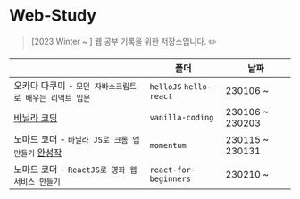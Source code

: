 # Web-Study

> [2023 Winter ~ ] 웹 공부 기록을 위한 저장소입니다. ✏️

|                                                                                                   | 폴더                    | 날짜            |
| ------------------------------------------------------------------------------------------------- | ----------------------- | --------------- |
| 오카다 다쿠미 - `모던 자바스크립트로 배우는 리액트 입문`                                          | `helloJS` `hello-react` | 230106 ~        |
| [바닐라 코딩](https://book.vanillacoding.co/starter-kit/)                                         | `vanilla-coding`        | 230106 ~ 230203 |
| 노마드 코더 - `바닐라 JS로 크롬 앱 만들기` [완성작](https://5jisoo.github.io/momentum.github.io/) | `momentum`              | 230115 ~ 230131 |
| 노마드 코더 - `ReactJS로 영화 웹 서비스 만들기`                                                   | `react-for-beginners`   | 230210 ~        |
